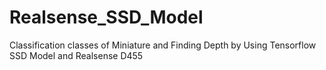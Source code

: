 # Realsense_SSD_Model
Classification classes of Miniature and Finding Depth by Using Tensorflow SSD Model and Realsense D455

